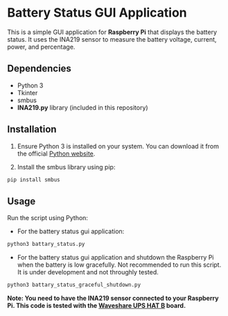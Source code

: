 # Battery Status GUI Application

This is a simple GUI application for **Raspberry Pi** that displays the battery status. It uses the INA219 sensor to measure the battery voltage, current, power, and percentage.

## Dependencies

- Python 3
- Tkinter
- smbus
- **INA219.py** library (included in this repository)

## Installation

1. Ensure Python 3 is installed on your system. You can download it from the official [Python website](https://www.python.org/downloads/).

2. Install the smbus library using pip:

```bash
pip install smbus
```

## Usage
Run the script using Python:

- For the battery status gui application:
```bash
python3 battary_status.py
```

- For the battery status gui application and shutdown the Raspberry Pi when the battery is low gracefully.
Not recommended to run this script. It is under development and not throughly tested.
```bash
python3 battary_status_graceful_shutdown.py
```

**Note: You need to have the INA219 sensor connected to your Raspberry Pi. This code is tested with the [Waveshare UPS HAT B](https://www.waveshare.com/wiki/UPS_HAT_(B)#Document) board.**
